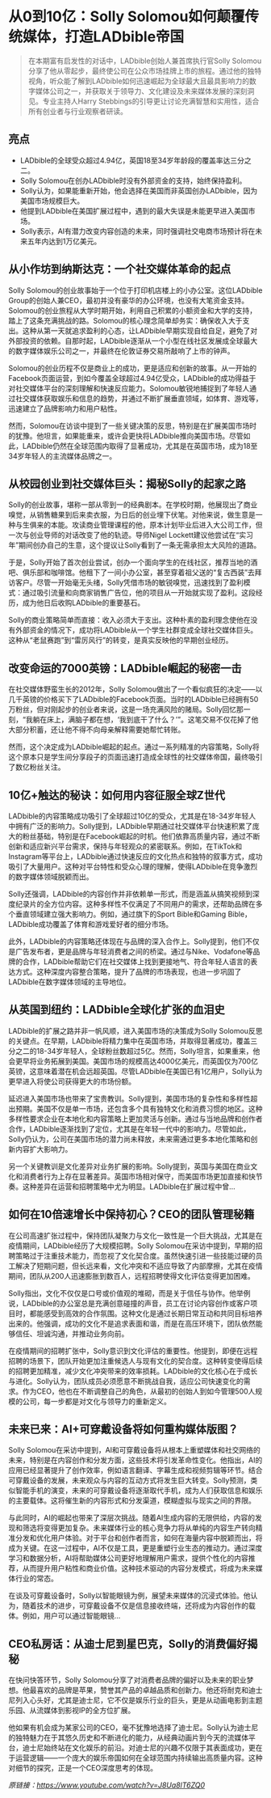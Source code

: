 # 从0到10亿：Solly Solomou如何颠覆传统媒体，打造LADbible帝国

> 在本期富有启发性的对话中，LADbible创始人兼首席执行官Solly Solomou分享了他从零起步，最终使公司在公众市场挂牌上市的旅程。通过他的独特视角，听众能了解到LADbible如何迅速崛起为全球最大且最具影响力的数字媒体公司之一，并获取关于领导力、文化建设及未来媒体发展的深刻洞见。专业主持人Harry Stebbings的引导更让讨论充满智慧和实用性，适合所有创业者与行业观察者研读。

## 亮点
- LADbible的全球受众超过4.94亿，英国18至34岁年龄段的覆盖率达三分之二。
- Solly Solomou在创办LADbible时没有外部资金的支持，始终保持盈利。
- Solly认为，如果能重新开始，他会选择在美国而非英国创办LADbible，因为美国市场规模巨大。
- 他提到LADbible在美国扩展过程中，遇到的最大失误是未能更早进入美国市场。
- Solly表示，AI有潜力改变内容创造的未来，同时强调社交电商市场预计将在未来五年内达到1万亿美元。

## 从小作坊到纳斯达克：一个社交媒体革命的起点
Solly Solomou的创业故事始于一个位于打印机店楼上的小办公室。这位LADbible Group的创始人兼CEO，最初并没有豪华的办公环境，也没有大笔资金支持。Solomou的创业旅程从大学时期开始，利用自己积累的小额资金和大学的支持，踏上了这条充满挑战的路。Solomou的核心理念简单却务实：确保收入大于支出。这种从第一天就追求盈利的心态，让LADbible早期实现自给自足，避免了对外部投资的依赖。自那时起，LADbible逐渐从一个小型在线社区发展成全球最大的数字媒体娱乐公司之一，并最终在伦敦证券交易所敲响了上市的钟声。

Solomou的创业历程不仅是商业上的成功，更是适应和创新的故事。从一开始的Facebook页面运营，到如今覆盖全球超过4.94亿受众，LADbible的成功得益于对社交媒体平台的深刻理解和快速反应能力。Solomou敏锐地捕捉到了年轻人通过社交媒体获取娱乐和信息的趋势，并通过不断扩展垂直领域，如体育、游戏等，迅速建立了品牌影响力和用户粘性。

然而，Solomou在访谈中提到了一些关键决策的反思，特别是在扩展美国市场时的犹豫。他坦言，如果能重来，或许会更快将LADbible推向美国市场。尽管如此，LADbible仍然在全球范围内取得了显著成功，尤其是在英国市场，成为18至34岁年轻人的主流媒体品牌之一。

## 从校园创业到社交媒体巨头：揭秘Solly的起家之路
Solly的创业故事，堪称一部从零到一的经典剧本。在学校时期，他展现出了商业嗅觉，从销售糖果到后来卖衣服，为日后的创业埋下伏笔。对他来说，做生意是一种与生俱来的本能。攻读商业管理课程的他，原本计划毕业后进入大公司工作，但一次与创业导师的对话改变了他的轨迹。导师Nigel Lockett建议他尝试在“实习年”期间创办自己的生意，这个提议让Solly看到了一条无需承担太大风险的道路。

于是，Solly开始了首次创业尝试，创办一个面向学生的在线社区，推荐当地的酒吧、俱乐部和咖啡馆。他租下了一间小办公室，甚至穿着祖父送的“复古西装”去拜访客户。尽管一开始毫无头绪，Solly凭借市场的敏锐嗅觉，迅速找到了盈利模式：通过吸引流量和向商家销售广告位，他的项目从一开始就实现了盈利。这段经历，成为他日后收购LADbible的重要基石。

Solly的商业策略简单而直接：收入必须大于支出。这种朴素的盈利理念使他在没有外部资金的情况下，成功将LADbible从一个学生社群变成全球社交媒体巨头。这种从“老鼠赛跑”到“雷厉风行”的转变，是真实反映他的早期创业经历。

## 改变命运的7000英镑：LADbible崛起的秘密一击
在社交媒体野蛮生长的2012年，Solly Solomou做出了一个看似疯狂的决定——以几千英镑的价格买下了LADbible的Facebook页面。当时的LADbible已经拥有50万粉丝，但对刚起步的创业者来说，这是一场充满风险的赌局。Solly回忆那一刻，“我躺在床上，满脑子都在想，‘我到底干了什么？’”。这笔交易不仅花掉了他大部分积蓄，还让他不得不向母亲解释需要她帮忙转账。

然而，这个决定成为LADbible崛起的起点。通过一系列精准的内容策略，Solly将这个原本只是学生间分享段子的页面迅速打造成全球性的社交媒体帝国，最终吸引了数亿粉丝关注。

## 10亿+触达的秘诀：如何用内容征服全球Z世代
LADbible的内容策略成功吸引了全球超过10亿的受众，尤其是在18-34岁年轻人中拥有广泛的影响力。Solly提到，LADbible早期通过社交媒体平台快速积累了庞大的粉丝基础，特别是在Facebook崛起的时机。他们依靠高质量内容，通过不断创新和适应新兴平台需求，保持与年轻观众的紧密联系。例如，在TikTok和Instagram等平台上，LADbible通过快速反应的文化热点和独特的叙事方式，成功吸引了大量用户。这种对平台特性和受众心理的理解，使得LADbible在竞争激烈的数字媒体领域脱颖而出。

Solly还强调，LADbible的内容创作并非依赖单一形式，而是涵盖从搞笑视频到深度纪录片的全方位内容。这种多样性不仅满足了不同用户的需求，还帮助品牌在多个垂直领域建立强大影响力。例如，通过旗下的Sport Bible和Gaming Bible，LADbible成功覆盖了体育和游戏爱好者的细分市场。

此外，LADbible的内容策略还体现在与品牌的深入合作上。Solly提到，他们不仅是广告发布者，更是品牌与年轻消费者之间的桥梁。通过与Nike、Vodafone等品牌的合作，LADbible帮助它们在社交媒体上找到更接地气、符合年轻人语言的表达方式。这种深度内容整合策略，提升了品牌的市场表现，也进一步巩固了LADbible在数字媒体领域的主导地位。

## 从英国到纽约：LADbible全球化扩张的血泪史
LADbible的扩展之路并非一帆风顺，进入美国市场的决策成为Solly Solomou反思的关键点。在早期，LADbible将精力集中在英国市场，并取得显著成功，覆盖三分之二的18-34岁年轻人，全球粉丝数超过5亿。然而，Solly坦言，如果重来，他会更早将业务拓展到美国。美国市场的规模高达4000亿美元，而英国仅为700亿英镑，这意味着潜在机会远超英国。尽管LADbible在美国已有1亿用户，Solly认为更早进入将使公司获得更大的市场份额。

延迟进入美国市场也带来了宝贵教训。Solly提到，美国市场的复杂性和多样性超出预期。美国不仅是单一市场，还包含多个具有独特文化和消费习惯的地区。这种多样性要求企业在本地化和内容策略上更加灵活与创新。通过与当地品牌和创作者合作，LADbible逐渐找到了定位，尤其是在年轻一代中的影响力。尽管如此，Solly仍认为，公司在美国市场的潜力尚未释放，未来需通过更多本地化策略和创新内容扩大影响力。

另一个关键教训是文化差异对业务扩展的影响。Solly提到，英国与美国在商业文化和消费者行为上存在显著差异。英国市场相对保守，而美国市场更加直接和快节奏。这种差异在运营和招聘策略中尤为明显。LADbible在扩展过程中曾...

## 如何在10倍速增长中保持初心？CEO的团队管理秘籍
在公司高速扩张过程中，保持团队凝聚力与文化一致性是一个巨大挑战，尤其是在疫情期间，LADbible经历了大规模招聘。Solly Solomou在采访中提到，早期的招聘策略过于注重技术能力，而忽视了文化契合度。虽然快速引进一些技能过硬的员工解决了短期问题，但长远来看，文化冲突和不适应导致了内部摩擦，尤其在疫情期间，团队从200人迅速膨胀到数百人，远程招聘使得文化评估变得更加困难。

Solly指出，文化不仅仅是口号或价值观的堆砌，而是关于信任与协作。他举例说，LADbible的办公室总是充满创意碰撞的声音，员工在讨论内容创作或客户项目时，都能感受到高效的合作氛围。这种文化是通过长期日常互动和共同目标培养出来的。他强调，成功的文化不是追求表面和谐，而是在高压环境下，团队依然能够信任、坦诚沟通，并推动业务向前。

在疫情期间的招聘扩张中，Solly意识到文化评估的重要性。他提到，即便在远程招聘的场景下，团队开始更加注重候选人与现有文化的契合度。这种转变使得后续的招聘更加精准，减少文化冲突带来的效率损耗。LADbible的文化核心在于成长与进化。Solly认为，团队成员必须愿意不断挑战自我，适应公司快速变化的需求。作为CEO，他也在不断调整自己的角色，从最初的创始人到如今管理500人规模的公司，每一步都是对文化与领导力的重新定义。

## 未来已来：AI+可穿戴设备将如何重构媒体版图？
Solly Solomou在采访中提到，AI和可穿戴设备将从根本上重塑媒体和社交网络的未来，特别是在内容创作和分发方面，这些技术将引发革命性变化。他指出，AI的应用已经显著提升了创作效率，例如语言翻译、字幕生成和视频剪辑等环节。结合可穿戴设备的发展，未来观众与内容的互动方式将发生巨大转变。Solly预测，类似智能手机的演变，未来的可穿戴设备将逐渐取代手机，成为人们获取信息和娱乐的主要载体。这将催生新的内容形式和分发渠道，模糊虚拟与现实之间的界限。

与此同时，AI的崛起也带来了深层次挑战。随着AI生成内容的无限供给，内容的发现和筛选将变得更加复杂。未来媒体行业的核心竞争力将从单纯的内容生产转向精准分发和优化用户体验。对于平台和创作者而言，如何在海量内容中脱颖而出，将成为关键。在这一过程中，AI不仅是工具，更是重塑行业生态的推动力。通过深度学习和数据分析，AI将帮助媒体公司更好地理解用户需求，提供个性化的内容推荐，从而提升用户粘性和商业价值。这种技术驱动的内容分发模式，将成为未来媒体行业的常态。

在谈及可穿戴设备时，Solly以智能眼镜为例，展望未来媒体的沉浸式体验。他认为，随着技术的进步，可穿戴设备不仅是信息接收终端，还将成为内容创作的载体。例如，用户可以通过智能眼镜...

## CEO私房话：从迪士尼到星巴克，Solly的消费偏好揭秘
在快问快答环节，Solly Solomou分享了对消费者品牌的偏好以及未来的职业梦想。他最喜欢的品牌是苹果，赞誉其产品的卓越品质和创新力。他还将耐克和迪士尼列入心头好，尤其是迪士尼，它不仅是娱乐行业的巨头，更是从动画电影到主题乐园、从流媒体到影视IP的全方位扩展。

他如果有机会成为某家公司的CEO，毫不犹豫地选择了迪士尼。Solly认为迪士尼的独特魅力在于其悠久历史和不断进化的能力，从经典动画片到今天的流媒体平台，迪士尼始终站在文化娱乐的前沿。对迪士尼的兴趣不仅限于其表面成功，更在于运营逻辑——一个庞大的娱乐帝国如何在全球范围内持续输出高质量内容。这种对细节的探究，正是一个CEO深度思考的体现。

_原链接：https://www.youtube.com/watch?v=J8Ua8lT6ZQ0_